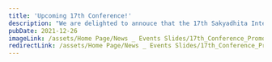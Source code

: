 ```yaml
---
title: 'Upcoming 17th Conference!'
description: "We are delighted to annouce that the 17th Sakyadhita International Association of Buddhist Women's Conference will be online! Save the dates: December 26th - 29th, 2021"
pubDate: 2021-12-26
imageLink: /assets/Home Page/News _ Events Slides/17th_Conference_Promotional.jpeg
redirectLink: /assets/Home Page/News _ Events Slides/17th_Conference_Promotional.jpeg
---
```

